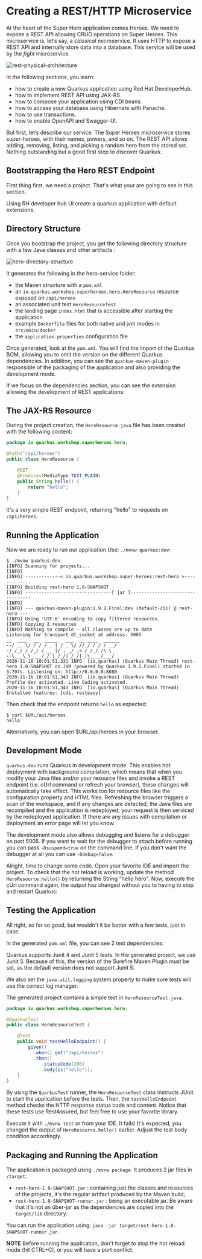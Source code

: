 # Creating a REST/HTTP Microservice

At the heart of the Super Hero application comes Heroes.
We need to expose a REST API allowing CRUD operations on Super Heroes.
This microservice is, let’s say, a *classical* microservice.
It uses HTTP to expose a REST API and internally store data into a database.
This service will be used by the *fight* microservice.

![rest-physical-architecture](../../target/rest-physical-architecture.svg)


In the following sections, you learn:
-   how to create a new Quarkus application using Red Hat DeveloperHub.
-   how to implement REST API using JAX-RS.
-   how to compose your application using CDI beans.
-   how to access your database using Hibernate with Panache.
-   how to use transactions.
-   how to enable OpenAPI and Swagger-UI.

But first, let’s describe our service. The Super Heroes microservice stores super-heroes, with their names, powers, and so on.
The REST API allows adding, removing, listing, and picking a random hero from the stored set.
Nothing outstanding but a good first step to discover Quarkus.

## Bootstrapping the Hero REST Endpoint

First thing first, we need a project.
That's what your are going to see in this section.

Using RH developer hub UI create a quarkus application with default extensions.


## Directory Structure

Once you bootstrap the project, you get the following directory structure with a few Java classes and other artifacts :

![hero-directory-structure](../../target/hero-directory-structure.svg)

It generates the following in the hero-service folder:

* the Maven structure with a `pom.xml`
* an `io.quarkus.workshop.superheroes.hero.HeroResource` resource exposed on `/api/heroes`
* an associated unit test `HeroResourceTest`
* the landing page `index.html` that is accessible after starting the application
* example `Dockerfile` files for both native and jvm modes in `src/main/docker`
* the `application.properties` configuration file

Once generated, look at the `pom.xml`.
You will find the import of the Quarkus BOM, allowing you to omit the version on the different Quarkus dependencies.
In addition, you can see the `quarkus-maven-plugin` responsible of the packaging of the application and also providing the development mode.

[//]: # (To do: insert pom relevant fragments here )

If we focus on the dependencies section, you can see the extension allowing the development of REST applications:

[//]: # (To do: insert the extensions fragment )

## The JAX-RS Resource

During the project creation, the `HeroResource.java` file has been created with the following content:

```java
package io.quarkus.workshop.superheroes.hero;

@Path("/api/heroes")
public class HeroResource {

    @GET
    @Produces(MediaType.TEXT_PLAIN)
    public String hello() {
        return "hello";
    }
}
```

It's a very simple REST endpoint, returning "hello" to requests on `/api/heroes`.

## Running the Application

Now we are ready to run our application.Use: `./mvnw quarkus:dev`:

```shell
$ ./mvnw quarkus:dev
[INFO] Scanning for projects...
[INFO]
[INFO] -------------< io.quarkus.workshop.super-heroes:rest-hero >-------------
[INFO] Building rest-hero 1.0-SNAPSHOT
[INFO] --------------------------------[ jar ]---------------------------------
[INFO]
[INFO] --- quarkus-maven-plugin:1.9.2.Final:dev (default-cli) @ rest-hero ---
[INFO] Using 'UTF-8' encoding to copy filtered resources.
[INFO] Copying 2 resources
[INFO] Nothing to compile - all classes are up to date
Listening for transport dt_socket at address: 5005
__  ____  __  _____   ___  __ ____  ______
--/ __ \/ / / / _ | / _ \/ //_/ / / / __/
-/ /_/ / /_/ / __ |/ , _/ ,< / /_/ /\ \
--\___\_\____/_/ |_/_/|_/_/|_|\____/___/
2020-11-16 10:01:51,331 INFO  [io.quarkus] (Quarkus Main Thread) rest-hero 1.0-SNAPSHOT on JVM (powered by Quarkus 1.9.2.Final) started in 3.797s. Listening on: http://0.0.0.0:8080
2020-11-16 10:01:51,343 INFO  [io.quarkus] (Quarkus Main Thread) Profile dev activated. Live Coding activated.
2020-11-16 10:01:51,343 INFO  [io.quarkus] (Quarkus Main Thread) Installed features: [cdi, resteasy]
```

Then check that the endpoint returns `hello` as expected:

```shell
$ curl $URL/api/heroes
hello
```

Alternatively, you can open $URL/api/heroes in your browser.

## Development Mode

`quarkus:dev` runs Quarkus in development mode.
This enables hot deployment with background compilation, which means that when you modify your Java files and/or your resource files and invoke a REST endpoint (i.e. cUrl command or refresh your browser), these changes will automatically take effect.
This works too for resource files like the configuration property and HTML files.
Refreshing the browser triggers a scan of the workspace, and if any changes are detected, the Java files are recompiled and the application is redeployed;
your request is then serviced by the redeployed application.
If there are any issues with compilation or deployment an error page will let you know.

The development mode also allows debugging and listens for a debugger on port 5005.
If you want to wait for the debugger to attach before running you can pass `-Dsuspend=true` on the command line.
If you don't want the debugger at all you can use `-Ddebug=false`.

Alright, time to change some code.
Open your favorite IDE and import the project.
To check that the hot reload is working, update the method `HeroResource.hello()` by returning the String "hello hero".
Now, execute the cUrl command again, the output has changed without you to having to stop and restart Quarkus:


## Testing the Application

All right, so far so good, but wouldn't it be better with a few tests, just in case.

In the generated `pom.xml` file, you can see 2 test dependencies:

[//]: # (To do: insert the testing dep)

Quarkus supports Junit 4 and Junit 5 tests.
In the generated project, we use Junit 5.
Because of this, the version of the Surefire Maven Plugin must be set, as the default version does not support Junit 5:

[//]: # (To do: insert the testing dep)

We also set the `java.util.logging` system property to make sure tests will use the correct log manager.

The generated project contains a simple test in `HeroResourceTest.java`.

```java
package io.quarkus.workshop.superheroes.hero;

@QuarkusTest
public class HeroResourceTest {

    @Test
    public void testHelloEndpoint() {
        given()
          .when().get("/api/heroes")
          .then()
             .statusCode(200)
             .body(is("hello"));
    }
}
```

By using the `QuarkusTest` runner, the `HeroResourceTest` class instructs JUnit to start the application before the tests.
Then, the `testHelloEndpoint` method checks the HTTP response status code and content.
Notice that these tests use RestAssured, but feel free to use your favorite library.


Execute it with `./mvnw test` or from your IDE.
It fails! It's expected, you changed the output of `HeroResource.hello()` earlier.
Adjust the test body condition accordingly.

## Packaging and Running the Application

The application is packaged using `./mvnw package`.
It produces 2 jar files in `/target`:

* `rest-hero-1.0-SNAPSHOT.jar` : containing just the classes and resources of the projects, it's the regular artifact produced by the Maven build;
* `rest-hero-1.0-SNAPSHOT-runner.jar` : being an executable jar.
  Be aware that it's not an über-jar as the dependencies are copied into the `target/lib` directory.

You can run the application using: `java -jar target/rest-hero-1.0-SNAPSHOT-runner.jar`.

**NOTE**
Before running the application, don't forget to stop the hot reload mode (hit CTRL+C), or you will have a port conflict.

